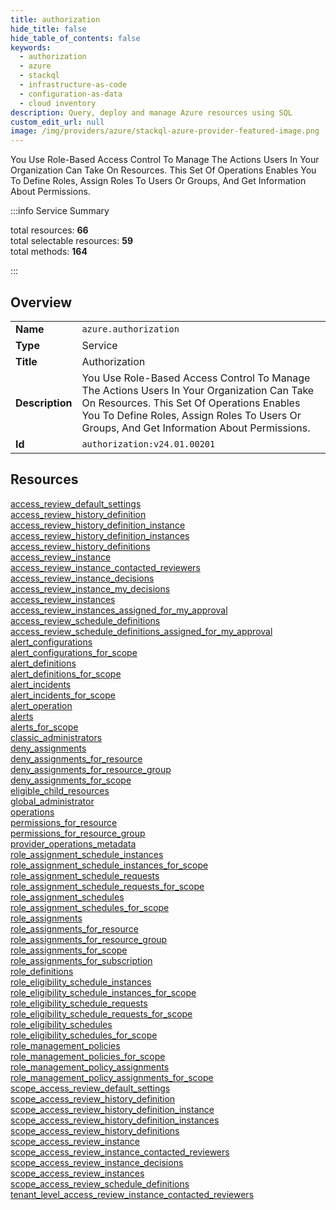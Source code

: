 ```yaml
---
title: authorization
hide_title: false
hide_table_of_contents: false
keywords:
  - authorization
  - azure
  - stackql
  - infrastructure-as-code
  - configuration-as-data
  - cloud inventory
description: Query, deploy and manage Azure resources using SQL
custom_edit_url: null
image: /img/providers/azure/stackql-azure-provider-featured-image.png
---
```

You Use Role-Based Access Control To Manage The Actions Users In Your Organization Can Take On Resources. This Set Of Operations Enables You To Define Roles, Assign Roles To Users Or Groups, And Get Information About Permissions.  
    
:::info Service Summary

<div class="row">
<div class="providerDocColumn">
<span>total resources:&nbsp;<b>66</b></span><br />
<span>total selectable resources:&nbsp;<b>59</b></span><br />
<span>total methods:&nbsp;<b>164</b></span><br />
</div>
</div>

:::

## Overview
<table><tbody>
<tr><td><b>Name</b></td><td><code>azure.authorization</code></td></tr>
<tr><td><b>Type</b></td><td>Service</td></tr>
<tr><td><b>Title</b></td><td>Authorization</td></tr>
<tr><td><b>Description</b></td><td>You Use Role-Based Access Control To Manage The Actions Users In Your Organization Can Take On Resources. This Set Of Operations Enables You To Define Roles, Assign Roles To Users Or Groups, And Get Information About Permissions.</td></tr>
<tr><td><b>Id</b></td><td><code>authorization:v24.01.00201</code></td></tr>
</tbody></table>

## Resources
<div class="row">
<div class="providerDocColumn">
<a href="/providers/azure/authorization/access_review_default_settings/">access_review_default_settings</a><br />
<a href="/providers/azure/authorization/access_review_history_definition/">access_review_history_definition</a><br />
<a href="/providers/azure/authorization/access_review_history_definition_instance/">access_review_history_definition_instance</a><br />
<a href="/providers/azure/authorization/access_review_history_definition_instances/">access_review_history_definition_instances</a><br />
<a href="/providers/azure/authorization/access_review_history_definitions/">access_review_history_definitions</a><br />
<a href="/providers/azure/authorization/access_review_instance/">access_review_instance</a><br />
<a href="/providers/azure/authorization/access_review_instance_contacted_reviewers/">access_review_instance_contacted_reviewers</a><br />
<a href="/providers/azure/authorization/access_review_instance_decisions/">access_review_instance_decisions</a><br />
<a href="/providers/azure/authorization/access_review_instance_my_decisions/">access_review_instance_my_decisions</a><br />
<a href="/providers/azure/authorization/access_review_instances/">access_review_instances</a><br />
<a href="/providers/azure/authorization/access_review_instances_assigned_for_my_approval/">access_review_instances_assigned_for_my_approval</a><br />
<a href="/providers/azure/authorization/access_review_schedule_definitions/">access_review_schedule_definitions</a><br />
<a href="/providers/azure/authorization/access_review_schedule_definitions_assigned_for_my_approval/">access_review_schedule_definitions_assigned_for_my_approval</a><br />
<a href="/providers/azure/authorization/alert_configurations/">alert_configurations</a><br />
<a href="/providers/azure/authorization/alert_configurations_for_scope/">alert_configurations_for_scope</a><br />
<a href="/providers/azure/authorization/alert_definitions/">alert_definitions</a><br />
<a href="/providers/azure/authorization/alert_definitions_for_scope/">alert_definitions_for_scope</a><br />
<a href="/providers/azure/authorization/alert_incidents/">alert_incidents</a><br />
<a href="/providers/azure/authorization/alert_incidents_for_scope/">alert_incidents_for_scope</a><br />
<a href="/providers/azure/authorization/alert_operation/">alert_operation</a><br />
<a href="/providers/azure/authorization/alerts/">alerts</a><br />
<a href="/providers/azure/authorization/alerts_for_scope/">alerts_for_scope</a><br />
<a href="/providers/azure/authorization/classic_administrators/">classic_administrators</a><br />
<a href="/providers/azure/authorization/deny_assignments/">deny_assignments</a><br />
<a href="/providers/azure/authorization/deny_assignments_for_resource/">deny_assignments_for_resource</a><br />
<a href="/providers/azure/authorization/deny_assignments_for_resource_group/">deny_assignments_for_resource_group</a><br />
<a href="/providers/azure/authorization/deny_assignments_for_scope/">deny_assignments_for_scope</a><br />
<a href="/providers/azure/authorization/eligible_child_resources/">eligible_child_resources</a><br />
<a href="/providers/azure/authorization/global_administrator/">global_administrator</a><br />
<a href="/providers/azure/authorization/operations/">operations</a><br />
<a href="/providers/azure/authorization/permissions_for_resource/">permissions_for_resource</a><br />
<a href="/providers/azure/authorization/permissions_for_resource_group/">permissions_for_resource_group</a><br />
<a href="/providers/azure/authorization/provider_operations_metadata/">provider_operations_metadata</a><br />
</div>
<div class="providerDocColumn">
<a href="/providers/azure/authorization/role_assignment_schedule_instances/">role_assignment_schedule_instances</a><br />
<a href="/providers/azure/authorization/role_assignment_schedule_instances_for_scope/">role_assignment_schedule_instances_for_scope</a><br />
<a href="/providers/azure/authorization/role_assignment_schedule_requests/">role_assignment_schedule_requests</a><br />
<a href="/providers/azure/authorization/role_assignment_schedule_requests_for_scope/">role_assignment_schedule_requests_for_scope</a><br />
<a href="/providers/azure/authorization/role_assignment_schedules/">role_assignment_schedules</a><br />
<a href="/providers/azure/authorization/role_assignment_schedules_for_scope/">role_assignment_schedules_for_scope</a><br />
<a href="/providers/azure/authorization/role_assignments/">role_assignments</a><br />
<a href="/providers/azure/authorization/role_assignments_for_resource/">role_assignments_for_resource</a><br />
<a href="/providers/azure/authorization/role_assignments_for_resource_group/">role_assignments_for_resource_group</a><br />
<a href="/providers/azure/authorization/role_assignments_for_scope/">role_assignments_for_scope</a><br />
<a href="/providers/azure/authorization/role_assignments_for_subscription/">role_assignments_for_subscription</a><br />
<a href="/providers/azure/authorization/role_definitions/">role_definitions</a><br />
<a href="/providers/azure/authorization/role_eligibility_schedule_instances/">role_eligibility_schedule_instances</a><br />
<a href="/providers/azure/authorization/role_eligibility_schedule_instances_for_scope/">role_eligibility_schedule_instances_for_scope</a><br />
<a href="/providers/azure/authorization/role_eligibility_schedule_requests/">role_eligibility_schedule_requests</a><br />
<a href="/providers/azure/authorization/role_eligibility_schedule_requests_for_scope/">role_eligibility_schedule_requests_for_scope</a><br />
<a href="/providers/azure/authorization/role_eligibility_schedules/">role_eligibility_schedules</a><br />
<a href="/providers/azure/authorization/role_eligibility_schedules_for_scope/">role_eligibility_schedules_for_scope</a><br />
<a href="/providers/azure/authorization/role_management_policies/">role_management_policies</a><br />
<a href="/providers/azure/authorization/role_management_policies_for_scope/">role_management_policies_for_scope</a><br />
<a href="/providers/azure/authorization/role_management_policy_assignments/">role_management_policy_assignments</a><br />
<a href="/providers/azure/authorization/role_management_policy_assignments_for_scope/">role_management_policy_assignments_for_scope</a><br />
<a href="/providers/azure/authorization/scope_access_review_default_settings/">scope_access_review_default_settings</a><br />
<a href="/providers/azure/authorization/scope_access_review_history_definition/">scope_access_review_history_definition</a><br />
<a href="/providers/azure/authorization/scope_access_review_history_definition_instance/">scope_access_review_history_definition_instance</a><br />
<a href="/providers/azure/authorization/scope_access_review_history_definition_instances/">scope_access_review_history_definition_instances</a><br />
<a href="/providers/azure/authorization/scope_access_review_history_definitions/">scope_access_review_history_definitions</a><br />
<a href="/providers/azure/authorization/scope_access_review_instance/">scope_access_review_instance</a><br />
<a href="/providers/azure/authorization/scope_access_review_instance_contacted_reviewers/">scope_access_review_instance_contacted_reviewers</a><br />
<a href="/providers/azure/authorization/scope_access_review_instance_decisions/">scope_access_review_instance_decisions</a><br />
<a href="/providers/azure/authorization/scope_access_review_instances/">scope_access_review_instances</a><br />
<a href="/providers/azure/authorization/scope_access_review_schedule_definitions/">scope_access_review_schedule_definitions</a><br />
<a href="/providers/azure/authorization/tenant_level_access_review_instance_contacted_reviewers/">tenant_level_access_review_instance_contacted_reviewers</a><br />
</div>
</div>
